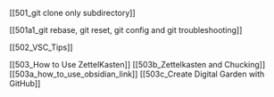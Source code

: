 

[[501_git clone only subdirectory]]

[[501a1_git rebase, git reset, git config and git troubleshooting]]


[[502_VSC_Tips]]


[[503_How to Use ZettelKasten]]
[[503b_Zettelkasten and Chucking]]
[[503a_how_to_use_obsidian_link]]
[[503c_Create Digital Garden with GitHub]]

